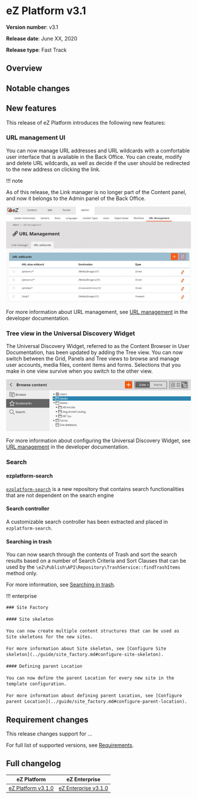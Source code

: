 # eZ Platform v3.1

**Version number**: v3.1

**Release date**: June XX, 2020

**Release type**: Fast Track

## Overview

## Notable changes

## New features

This release of eZ Platform introduces the following new features:

### URL management UI

You can now manage URL addresses and URL wildcards with a comfortable user interface that is available in the Back Office. You can create, modify and delete URL wildcards, as well as decide if the user should be redirected to the new address on clicking the link.

!!! note

  As of this release, the Link manager is no longer part of the Content panel, and now it belongs to the Admin panel of the Back Office.

![URL Management UI](img/3_1_URL_Management.png "URL Management UI")

For more information about URL management, see [URL management](../guide/url_management.md) in the developer documentation.

### Tree view in the Universal Discovery Widget

The Universal Discovery Widget, referred to as the Content Browser in User Documentation, has been updated by adding the Tree view.
You can now switch between the Grid, Panels and Tree views to browse and manage user accounts, media files, content items and forms.
Selections that you make in one view survive when you switch to the other view.

![Tree view in the Content Browser](img/3_1_Content_browser_Tree_view.png "Tree view in Content Browser")

For more information about configuring the Universal Discovery Widget, see [URL management](../extending/extending_udw.md) in the developer documentation.

### Search

#### ezplatform-search

[`ezplatform-search`](https://github.com/ezsystems/ezplatform-search) is a new repository
that contains search functionalities that are not dependent on the search engine

#### Search controller

A customizable search controller has been extracted and placed in `ezplatform-search`.

#### Searching in trash

You can now search through the contents of Trash and sort the search results based on a number of Search Criteria and Sort Clauses that can be used by the `\eZ\Publish\API\Repository\TrashService::findTrashItems` method only.

For more information, see [Searching in trash](../api/public_php_api_search.md#searching-in-trash).

!!! enterprise

    ### Site Factory

    #### Site skeleton

    You can now create multiple content structures that can be used as Site skeletons for the new sites.

    For more information about Site skeleton, see [Configure Site skeleton](../guide/site_factory.md#configure-site-skeleton).

    #### Defining parent Location

    You can now define the parent Location for every new site in the template configuration.

    For more information about defining parent Location, see [Configure parent Location](../guide/site_factory.md#configure-parent-location).


## Requirement changes

This release changes support for ...

For full list of supported versions, see [Requirements](../getting_started/requirements.md).

## Full changelog

| eZ Platform  | eZ Enterprise  |
|--------------|------------|
| [eZ Platform v3.1.0](https://github.com/ezsystems/ezplatform/releases/tag/v3.1.0) | [eZ Enterprise v3.1.0](https://github.com/ezsystems/ezplatform-ee/releases/tag/v3.1.0) |
